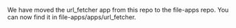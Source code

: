 We have moved the url_fetcher app from this repo to the file-apps
repo.  You can now find it in file-apps/apps/url_fetcher.


